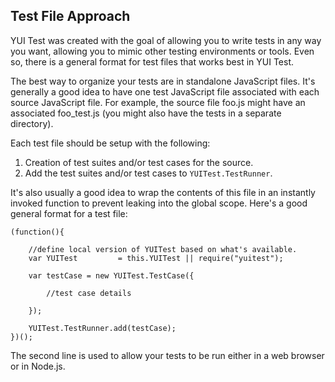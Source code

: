 Test File Approach
------------------

YUI Test was created with the goal of allowing you to write tests in any way you want, allowing you to mimic other testing environments or tools. Even so, there is a general format for test files that works best in YUI Test.

The best way to organize your tests are in standalone JavaScript files. It's generally a good idea to have one test JavaScript file associated with each source JavaScript file. For example, the source file foo.js might have an associated foo\_test.js (you might also have the tests in a separate directory).

Each test file should be setup with the following:

1.  Creation of test suites and/or test cases for the source.
2.  Add the test suites and/or test cases to `YUITest.TestRunner`.

It's also usually a good idea to wrap the contents of this file in an instantly invoked function to prevent leaking into the global scope. Here's a good general format for a test file:

    (function(){
        
        //define local version of YUITest based on what's available.
        var YUITest         = this.YUITest || require("yuitest");
        
        var testCase = new YUITest.TestCase({
        
            //test case details

        });
        
        YUITest.TestRunner.add(testCase);
    })();

The second line is used to allow your tests to be run either in a web browser or in Node.js.
